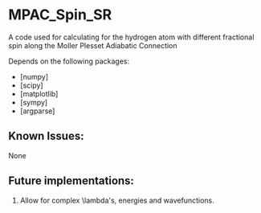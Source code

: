 # MPAC_Spin_SR
A code used for calculating for the hydrogen atom with different fractional spin along the Moller Plesset Adiabatic Connection

Depends on the following packages:
- [numpy]
- [scipy]
- [matplotlib]
- [sympy]
- [argparse]

## Known Issues:
None

## Future implementations:
1. Allow for complex \lambda's, energies and wavefunctions.
